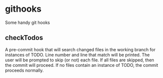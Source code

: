 # githooks
Some handy git hooks

## checkTodos
A pre-commit hook that will search changed files in the working branch for instances of TODO. Line number and line that match will be printed. The user will be prompted to skip (or not) each file. If all files are skipped, then the commit will proceed. If no files contain an instance of TODO, the commit proceeds normally.
